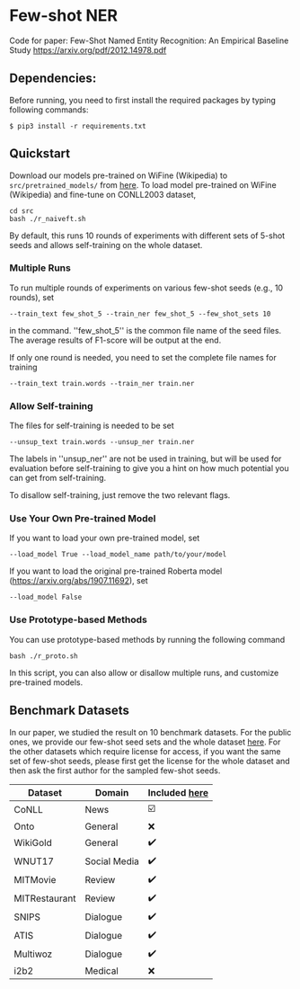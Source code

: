 # Few-shot NER
Code for paper: Few-Shot Named Entity Recognition: An Empirical Baseline Study
https://arxiv.org/pdf/2012.14978.pdf

## Dependencies:

Before running, you need to first install the required packages by typing following commands:

```
$ pip3 install -r requirements.txt
```

## Quickstart

Download our models pre-trained on WiFine (Wikipedia) to ```src/pretrained_models/``` from [here](https://drive.google.com/drive/folders/1IkilP648x2aGVY1odo_NEDt7stTT5Z1H?usp=sharing).
To load model pre-trained on WiFine (Wikipedia) and fine-tune on CONLL2003 dataset, 
```
cd src
bash ./r_naiveft.sh
```
By default, this runs 10 rounds of experiments with different sets of 5-shot seeds and allows self-training on the whole dataset.

### Multiple Runs

To run multiple rounds of experiments on various few-shot seeds (e.g., 10 rounds), set
```
--train_text few_shot_5 --train_ner few_shot_5 --few_shot_sets 10
```
in the command. ''few_shot_5'' is the common file name of the seed files. The average results of F1-score will be output at the end.

If only one round is needed, you need to set the complete file names for training 
```
--train_text train.words --train_ner train.ner 
```

### Allow Self-training

The files for self-training is needed to be set
```
--unsup_text train.words --unsup_ner train.ner
```
The labels in ''unsup_ner'' are not be used in training, but will be used for evaluation before self-training to give you a hint on how much potential you can get from self-training.

To disallow self-training, just remove the two relevant flags.

### Use Your Own Pre-trained Model

If you want to load your own pre-trained model, set
```
--load_model True --load_model_name path/to/your/model
```
If you want to load the original pre-trained Roberta model (https://arxiv.org/abs/1907.11692), set
```
--load_model False
```

### Use Prototype-based Methods

You can use prototype-based methods by running the following command
```
bash ./r_proto.sh
```
In this script, you can also allow or disallow multiple runs, and customize pre-trained models.

## Benchmark Datasets

In our paper, we studied the result on 10 benchmark datasets. For the public ones, we provide our few-shot seed sets and the whole dataset [here](https://drive.google.com/drive/folders/1CUTXJzhV1FvLjhA-gQtsofr7JBCEfP-A?usp=sharing). For the other datasets which require license for access, if you want the same set of few-shot seeds, please first get the license for the whole dataset and then ask the first author for the sampled few-shot seeds.

Dataset | Domain | Included [here](https://drive.google.com/drive/folders/1CUTXJzhV1FvLjhA-gQtsofr7JBCEfP-A?usp=sharing)
--- | --- | --- 
CoNLL | News | :ballot_box_with_check:
Onto | General | :x:
WikiGold | General | :heavy_check_mark:
WNUT17 | Social Media | :heavy_check_mark:
MITMovie | Review | :heavy_check_mark:
MITRestaurant | Review | :heavy_check_mark:
SNIPS | Dialogue | :heavy_check_mark:
ATIS | Dialogue | :heavy_check_mark:
Multiwoz | Dialogue | :heavy_check_mark:
i2b2 | Medical | :x: 
